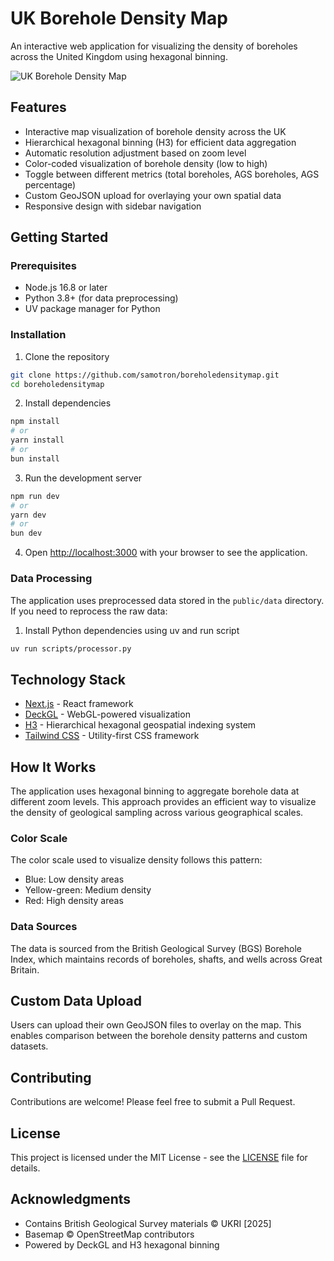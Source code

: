 # UK Borehole Density Map

An interactive web application for visualizing the density of boreholes across the United Kingdom using hexagonal binning.

![UK Borehole Density Map](public/screenshot.png)

## Features

- Interactive map visualization of borehole density across the UK
- Hierarchical hexagonal binning (H3) for efficient data aggregation
- Automatic resolution adjustment based on zoom level
- Color-coded visualization of borehole density (low to high)
- Toggle between different metrics (total boreholes, AGS boreholes, AGS percentage)
- Custom GeoJSON upload for overlaying your own spatial data
- Responsive design with sidebar navigation

## Getting Started

### Prerequisites

- Node.js 16.8 or later
- Python 3.8+ (for data preprocessing)
- UV package manager for Python

### Installation

1. Clone the repository
```bash
git clone https://github.com/samotron/boreholedensitymap.git
cd boreholedensitymap
```

2. Install dependencies
```bash
npm install
# or
yarn install
# or
bun install
```

3. Run the development server
```bash
npm run dev
# or
yarn dev
# or
bun dev
```

4. Open [http://localhost:3000](http://localhost:3000) with your browser to see the application.

### Data Processing

The application uses preprocessed data stored in the `public/data` directory. If you need to reprocess the raw data:

1. Install Python dependencies using uv and run script
```bash
uv run scripts/processor.py
```


## Technology Stack

- [Next.js](https://nextjs.org/) - React framework
- [DeckGL](https://deck.gl/) - WebGL-powered visualization
- [H3](https://h3geo.org/) - Hierarchical hexagonal geospatial indexing system
- [Tailwind CSS](https://tailwindcss.com/) - Utility-first CSS framework

## How It Works

The application uses hexagonal binning to aggregate borehole data at different zoom levels. This approach provides an efficient way to visualize the density of geological sampling across various geographical scales.

### Color Scale

The color scale used to visualize density follows this pattern:
- Blue: Low density areas
- Yellow-green: Medium density
- Red: High density areas

### Data Sources

The data is sourced from the British Geological Survey (BGS) Borehole Index, which maintains records of boreholes, shafts, and wells across Great Britain.

## Custom Data Upload

Users can upload their own GeoJSON files to overlay on the map. This enables comparison between the borehole density patterns and custom datasets.

## Contributing

Contributions are welcome! Please feel free to submit a Pull Request.

## License

This project is licensed under the MIT License - see the [LICENSE](LICENSE) file for details.

## Acknowledgments

- Contains British Geological Survey materials © UKRI [2025]
- Basemap © OpenStreetMap contributors
- Powered by DeckGL and H3 hexagonal binning
